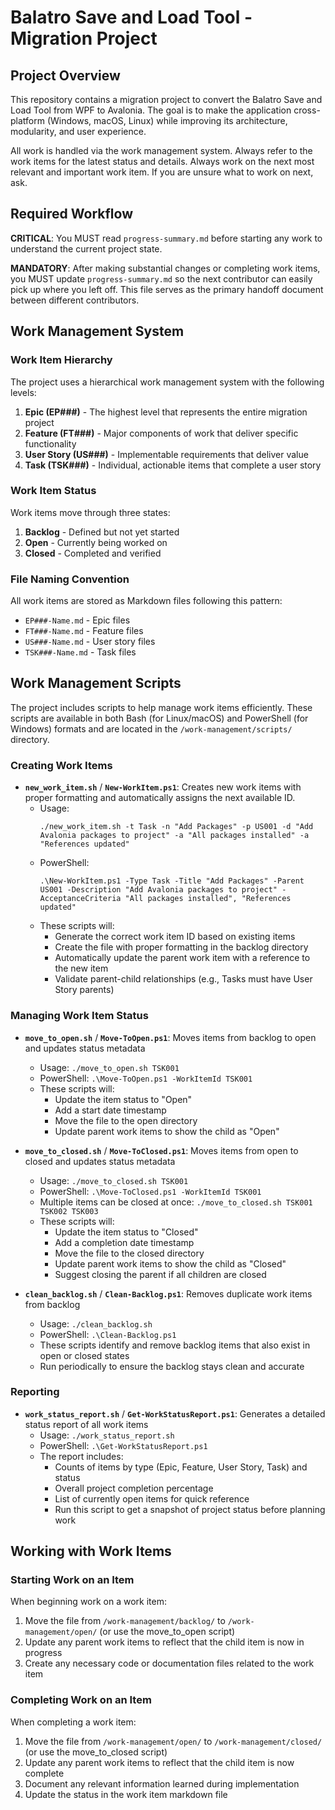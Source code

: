 # Balatro Save and Load Tool - Migration Project

## Project Overview

This repository contains a migration project to convert the Balatro Save and Load Tool from WPF to Avalonia. The goal is to make the application cross-platform (Windows, macOS, Linux) while improving its architecture, modularity, and user experience.

All work is handled via the work management system. Always refer to the work items for the latest status and details. Always work on the next most relevant and important work item. If you are unsure what to work on next, ask.

## Required Workflow

**CRITICAL**: You MUST read `progress-summary.md` before starting any work to understand the current project state.

**MANDATORY**: After making substantial changes or completing work items, you MUST update `progress-summary.md` so the next contributor can easily pick up where you left off. This file serves as the primary handoff document between different contributors.

## Work Management System

### Work Item Hierarchy

The project uses a hierarchical work management system with the following levels:

1. **Epic (EP###)** - The highest level that represents the entire migration project
2. **Feature (FT###)** - Major components of work that deliver specific functionality
3. **User Story (US###)** - Implementable requirements that deliver value
4. **Task (TSK###)** - Individual, actionable items that complete a user story

### Work Item Status

Work items move through three states:

1. **Backlog** - Defined but not yet started
2. **Open** - Currently being worked on
3. **Closed** - Completed and verified

### File Naming Convention

All work items are stored as Markdown files following this pattern:

- `EP###-Name.md` - Epic files
- `FT###-Name.md` - Feature files
- `US###-Name.md` - User story files
- `TSK###-Name.md` - Task files

## Work Management Scripts

The project includes scripts to help manage work items efficiently. These scripts are available in both Bash (for Linux/macOS) and PowerShell (for Windows) formats and are located in the `/work-management/scripts/` directory.

### Creating Work Items

- **`new_work_item.sh`** / **`New-WorkItem.ps1`**: Creates new work items with proper formatting and automatically assigns the next available ID.
  - Usage:
    ```
    ./new_work_item.sh -t Task -n "Add Packages" -p US001 -d "Add Avalonia packages to project" -a "All packages installed" -a "References updated"
    ```
  - PowerShell:
    ```
    .\New-WorkItem.ps1 -Type Task -Title "Add Packages" -Parent US001 -Description "Add Avalonia packages to project" -AcceptanceCriteria "All packages installed", "References updated"
    ```
  - These scripts will:
    - Generate the correct work item ID based on existing items
    - Create the file with proper formatting in the backlog directory
    - Automatically update the parent work item with a reference to the new item
    - Validate parent-child relationships (e.g., Tasks must have User Story parents)

### Managing Work Item Status

- **`move_to_open.sh`** / **`Move-ToOpen.ps1`**: Moves items from backlog to open and updates status metadata
  - Usage: `./move_to_open.sh TSK001`
  - PowerShell: `.\Move-ToOpen.ps1 -WorkItemId TSK001`
  - These scripts will:
    - Update the item status to "Open"
    - Add a start date timestamp
    - Move the file to the open directory
    - Update parent work items to show the child as "Open"

- **`move_to_closed.sh`** / **`Move-ToClosed.ps1`**: Moves items from open to closed and updates status metadata
  - Usage: `./move_to_closed.sh TSK001`
  - PowerShell: `.\Move-ToClosed.ps1 -WorkItemId TSK001`
  - Multiple items can be closed at once: `./move_to_closed.sh TSK001 TSK002 TSK003`
  - These scripts will:
    - Update the item status to "Closed"
    - Add a completion date timestamp
    - Move the file to the closed directory
    - Update parent work items to show the child as "Closed"
    - Suggest closing the parent if all children are closed

- **`clean_backlog.sh`** / **`Clean-Backlog.ps1`**: Removes duplicate work items from backlog
  - Usage: `./clean_backlog.sh`
  - PowerShell: `.\Clean-Backlog.ps1`
  - These scripts identify and remove backlog items that also exist in open or closed states
  - Run periodically to ensure the backlog stays clean and accurate

### Reporting

- **`work_status_report.sh`** / **`Get-WorkStatusReport.ps1`**: Generates a detailed status report of all work items
  - Usage: `./work_status_report.sh`
  - PowerShell: `.\Get-WorkStatusReport.ps1`
  - The report includes:
    - Counts of items by type (Epic, Feature, User Story, Task) and status
    - Overall project completion percentage
    - List of currently open items for quick reference
    - Run this script to get a snapshot of project status before planning work

## Working with Work Items

### Starting Work on an Item

When beginning work on a work item:

1. Move the file from `/work-management/backlog/` to `/work-management/open/` (or use the move_to_open script)
2. Update any parent work items to reflect that the child item is now in progress
3. Create any necessary code or documentation files related to the work item

### Completing Work on an Item

When completing a work item:

1. Move the file from `/work-management/open/` to `/work-management/closed/` (or use the move_to_closed script)
2. Update any parent work items to reflect that the child item is now complete
3. Document any relevant information learned during implementation
4. Update the status in the work item markdown file
